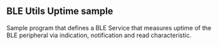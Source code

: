 ## BLE Utils Uptime sample

Sample program that defines a BLE Service that measures uptime of the BLE peripheral via indication, notification and read characteristic.
